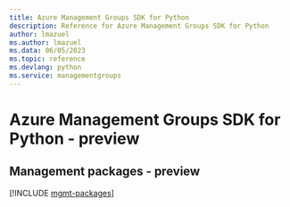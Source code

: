 ```yaml
---
title: Azure Management Groups SDK for Python
description: Reference for Azure Management Groups SDK for Python
author: lmazuel
ms.author: lmazuel
ms.data: 06/05/2023
ms.topic: reference
ms.devlang: python
ms.service: managementgroups
---
```

# Azure Management Groups SDK for Python - preview

## Management packages - preview
[!INCLUDE [mgmt-packages](management-groups-mgmt-index.md)]
